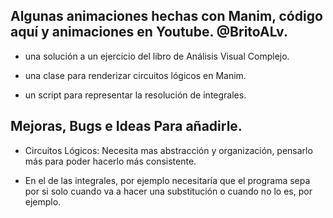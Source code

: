 ## Algunas animaciones hechas con Manim, código aquí y animaciones en Youtube. @BritoALv.



- una solución a un ejercicio del libro de Análisis Visual Complejo.

- una clase para renderizar circuitos lógicos en Manim.

- un script para representar la resolución de integrales.

## Mejoras, Bugs e Ideas Para añadirle.

- Circuitos Lógicos: Necesita mas abstracción y organización, pensarlo más para poder hacerlo más consistente.

- En el de las integrales, por ejemplo necesitaría que el programa sepa por si solo cuando va a hacer una substitución o cuando no lo es, por ejemplo.

